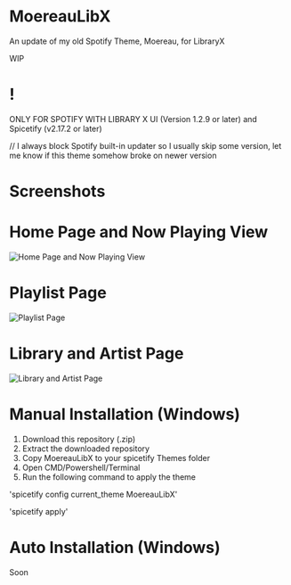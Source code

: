 # MoereauLibX
An update of my old Spotify Theme, Moereau, for LibraryX

WIP

# !
ONLY FOR SPOTIFY WITH LIBRARY X UI (Version 1.2.9 or later) and Spicetify (v2.17.2 or later)

// I always block Spotify built-in updater so I usually skip some version, let me know if this theme somehow broke on newer version

# Screenshots
# Home Page and Now Playing View

![Home Page and Now Playing View](https://user-images.githubusercontent.com/47147560/235284805-f9413770-1b2b-4482-9407-ddbc2802d4ef.png)


# Playlist Page

![Playlist Page](https://user-images.githubusercontent.com/47147560/235284849-3a7fa6fa-3016-4aca-ac5b-afefcc9359d1.png)


# Library and Artist Page

![Library and Artist Page](https://user-images.githubusercontent.com/47147560/235284857-33af0eeb-f93f-4a2c-bb99-b02c028e60a4.png)


# Manual Installation (Windows)
 1. Download this repository (.zip)
 2. Extract the downloaded repository
 3. Copy MoereauLibX to your spicetify Themes folder
 4. Open CMD/Powershell/Terminal
 5. Run the following command to apply the theme 
 
 'spicetify config current_theme MoereauLibX'
 
 'spicetify apply'
 
 
# Auto Installation (Windows)

Soon
